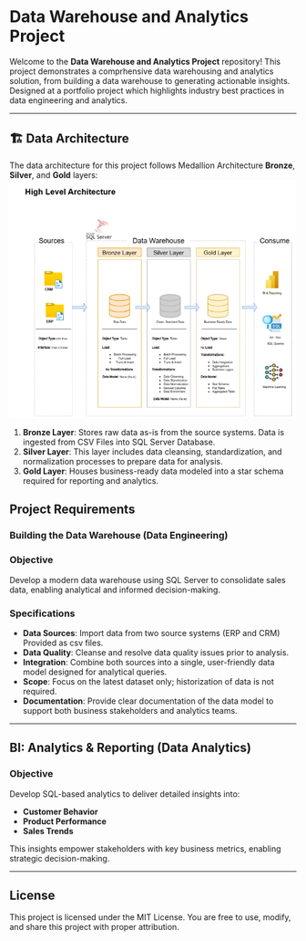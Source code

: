 # Data Warehouse and Analytics Project

Welcome to the **Data Warehouse and Analytics Project** repository! 
This project demonstrates a comprhensive data warehousing and analytics solution, from building a data warehouse to generating actionable insights. Designed at a portfolio project which highlights industry best practices in data engineering and analytics.

---
## 🏗️ Data Architecture

The data architecture for this project follows Medallion Architecture **Bronze**, **Silver**, and **Gold** layers:
![image alt](https://github.com/MayankSingh2000/sql-data-warehouse-project/blob/main/docs/data_architecture.png?raw=true)

1. **Bronze Layer**: Stores raw data as-is from the source systems. Data is ingested from CSV Files into SQL Server Database.
2. **Silver Layer**: This layer includes data cleansing, standardization, and normalization processes to prepare data for analysis.
3. **Gold Layer**: Houses business-ready data modeled into a star schema required for reporting and analytics.


## Project Requirements

### Building the Data Warehouse (Data Engineering)

### Objective
Develop a modern data warehouse using SQL Server to consolidate sales data, enabling analytical and informed decision-making.

### Specifications
- **Data Sources**: Import data from two source systems (ERP and CRM) Provided as csv files.
- **Data Quality**: Cleanse and resolve data quality issues prior to analysis.
- **Integration**: Combine both sources into a single, user-friendly data model designed for analytical queries.
- **Scope**: Focus on the latest dataset only; historization of data is not required.
- **Documentation**: Provide clear documentation of the data model to support both business stakeholders and analytics teams.

---

## BI: Analytics & Reporting (Data Analytics)

### Objective
Develop SQL-based analytics to deliver detailed insights into:
- **Customer Behavior**
- **Product Performance**
- **Sales Trends**

This insights empower stakeholders with key business metrics, enabling strategic decision-making.

---

## License

This project is licensed under the MIT License. You are free to use, modify, and share this project with proper attribution.


